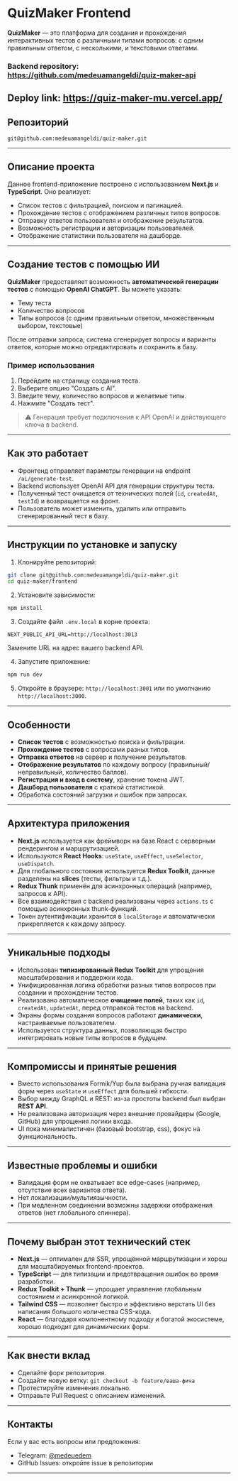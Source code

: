 # QuizMaker Frontend

**QuizMaker** — это платформа для создания и прохождения интерактивных тестов с различными типами вопросов: с одним правильным ответом, с несколькими, и текстовыми ответами.

### Backend repository: https://github.com/medeuamangeldi/quiz-maker-api

## Deploy link: https://quiz-maker-mu.vercel.app/

## Репозиторий

```
git@github.com:medeuamangeldi/quiz-maker.git
```

---

## Описание проекта

Данное frontend-приложение построено с использованием **Next.js** и **TypeScript**. Оно реализует:

- Список тестов с фильтрацией, поиском и пагинацией.
- Прохождение тестов с отображением различных типов вопросов.
- Отправку ответов пользователя и отображение результатов.
- Возможность регистрации и авторизации пользователей.
- Отображение статистики пользователя на дашборде.

---

## Создание тестов с помощью ИИ

**QuizMaker** предоставляет возможность **автоматической генерации тестов** с помощью **OpenAI ChatGPT**. Вы можете указать:

- Тему теста
- Количество вопросов
- Типы вопросов (с одним правильным ответом, множественным выбором, текстовые)

После отправки запроса, система сгенерирует вопросы и варианты ответов, которые можно отредактировать и сохранить в базу.

### Пример использования

1. Перейдите на страницу создания теста.
2. Выберите опцию "Создать с AI".
3. Введите тему, количество вопросов и желаемые типы.
4. Нажмите "Создать тест".

> ⚠️ Генерация требует подключения к API OpenAI и действующего ключа в backend.

---

## Как это работает

- Фронтенд отправляет параметры генерации на endpoint `/ai/generate-test`.
- Backend использует OpenAI API для генерации структуры теста.
- Полученный тест очищается от технических полей (`id`, `createdAt`, `testId`) и возвращается на фронт.
- Пользователь может изменить, удалить или отправить сгенерированный тест в базу.

---

## Инструкции по установке и запуску

1. Клонируйте репозиторий:

```bash
git clone git@github.com:medeuamangeldi/quiz-maker.git
cd quiz-maker/frontend
```

2. Установите зависимости:

```bash
npm install
```

3. Создайте файл `.env.local` в корне проекта:

```
NEXT_PUBLIC_API_URL=http://localhost:3013
```

Замените URL на адрес вашего backend API.

4. Запустите приложение:

```bash
npm run dev
```

5. Откройте в браузере: `http://localhost:3001` или по умолчанию `http://localhost:3000`.

---

## Особенности

- **Список тестов** с возможностью поиска и фильтрации.
- **Прохождение тестов** с вопросами разных типов.
- **Отправка ответов** на сервер и получение результатов.
- **Отображение результатов** по каждому вопросу (правильный/неправильный, количество баллов).
- **Регистрация и вход в систему**, хранение токена JWT.
- **Дашборд пользователя** с краткой статистикой.
- Обработка состояний загрузки и ошибок при запросах.

---

## Архитектура приложения

- **Next.js** используется как фреймворк на базе React с серверным рендерингом и маршрутизацией.
- Используются **React Hooks**: `useState`, `useEffect`, `useSelector`, `useDispatch`.
- Для глобального состояния используется **Redux Toolkit**, данные разделены на **slices** (тесты, фильтры и т.д.).
- **Redux Thunk** применён для асинхронных операций (например, запросов к API).
- Все взаимодействия с backend реализованы через `actions.ts` с помощью асинхронных thunk-функций.
- Токен аутентификации хранится в `localStorage` и автоматически прикрепляется к каждому запросу.

---

## Уникальные подходы

- Использован **типизированный Redux Toolkit** для упрощения масштабирования и поддержки кода.
- Унифицированная логика обработки разных типов вопросов при создании и прохождении тестов.
- Реализовано автоматическое **очищение полей**, таких как `id`, `createdAt`, `updatedAt`, перед отправкой тестов на backend.
- Экраны формы создания вопросов работают **динамически**, настраиваемые пользователем.
- Используется структура данных, позволяющая быстро интегрировать новые типы вопросов в будущем.

---

## Компромиссы и принятые решения

- Вместо использования Formik/Yup была выбрана ручная валидация форм через `useState` и `useEffect` для большей гибкости.
- Выбор между GraphQL и REST: из-за простоты backend был выбран **REST API**.
- Не реализована авторизация через внешние провайдеры (Google, GitHub) для упрощения логики входа.
- UI пока минималистичен (базовый bootstrap, css), фокус на функциональность.

---

## Известные проблемы и ошибки

- Валидация форм не охватывает все edge-cases (например, отсутствие всех вариантов ответа).
- Нет локализации/мультиязычности.
- При медленном соединении возможны задержки отображения ответов (нет глобального спиннера).

---

## Почему выбран этот технический стек

- **Next.js** — оптимален для SSR, упрощённой маршрутизации и хорош для масштабируемых frontend-проектов.
- **TypeScript** — для типизации и предотвращения ошибок во время разработки.
- **Redux Toolkit + Thunk** — упрощает управление глобальным состоянием и асинхронной логикой.
- **Tailwind CSS** — позволяет быстро и эффективно верстать UI без написания большого количества CSS-кода.
- **React** — благодаря компонентному подходу и богатой экосистеме, хорошо подходит для динамических форм.

---

## Как внести вклад

- Сделайте форк репозитория.
- Создайте новую ветку: `git checkout -b feature/ваша-фича`
- Протестируйте изменения локально.
- Отправьте Pull Request с описанием изменений.

---

## Контакты

Если у вас есть вопросы или предложения:

- Telegram: [@medeuedem](https://t.me/medeuedem)
- GitHub Issues: откройте issue в репозитории

---
